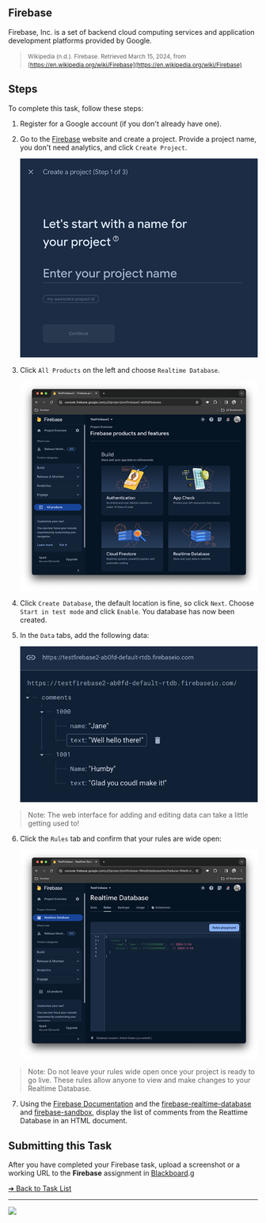 <style>@import url("//readme.codeadam.ca/readme.css");</style>

## Firebase

Firebase, Inc. is a set of backend cloud computing services and application development platforms provided by Google.

> <small>Wikipedia (n.d.). Firebase. Retrieved March 15, 2024, from [https://en.wikipedia.org/wiki/Firebase](https://en.wikipedia.org/wiki/Firebase)</small>

## Steps

To complete this task, follow these steps:

1. Register for a Google account (if you don't already have one).
2. Go to the [Firebase](https://firebase.google.com/) website and create a project. Provide a project name, you don't need analytics, and click `Create Project`.

   ![Create Project](images/screenshot-firebase-create-project.png)

3. Click `All Products` on the left and choose `Realtime Database`.

   ![Realtime Database](images/screenshot-firebase-realtime-database.png)

4. Click `Create Database`, the default location is fine, so click `Next`. Choose `Start in test mode` and click `Enable`. You database has now been created.

5. In the `Data` tabs, add the following data:

   ![Comments Data](images/screenshot-firebase-data.png)

> Note: The web interface for adding and editing data can take a little getting used to!

6. Click the `Rules` tab and confirm that your rules are wide open:

   ![Firebase Realtime Database rules](images/screenshot-firebase-rules.png)

> Note: Do not leave your rules wide open once your project is ready to go live. These rules allow anyone to view and make changes to your Realtime Database.

7. Using the [Firebase Documentation](https://firebase.google.com/docs/database) and the [firebase-realtime-database](https://github.com/codeadamca/firebase-realtime-) and [firebase-sandbox](https://github.com/codeadamca/firebase-sandbox), display the list of comments from the Reattime Database in an HTML document.

## Submitting this Task

After you have completed your Firebase task, upload a screenshot or a working URL to the **Firebase** assignment in [Blackboard](https://learn.humber.ca/).g

[&#10132; Back to Task List](/)

---

<a href="https://brickmmo.com">
<img src="https://brickmmo.com/images/brickmmo-logo-horizontal.jpg" width="100">
</a>
